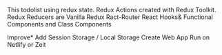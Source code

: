 This todolist using redux state.
Redux Actions created with Redux Toolkit.
Redux Reducers are Vanilla Redux 
Ract-Router
React Hooks&
Functional Components and Class Components

Improve*
Add Session Storage / Local Storage
Create Web App
Run on Netlify or Zeit


